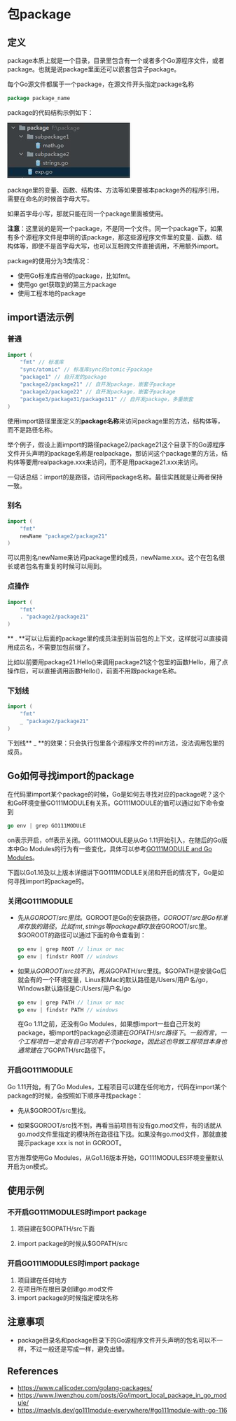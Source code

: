# 包package

## 定义

package本质上就是一个目录，目录里包含有一个或者多个Go源程序文件，或者package。也就是说package里面还可以嵌套包含子package。

每个Go源文件都属于一个package，在源文件开头指定package名称

```go
package package_name
```

package的代码结构示例如下：

![image-20211104181754164](./img/package_structure.jpg)

package里的变量、函数、结构体、方法等如果要被本package外的程序引用，需要在命名的时候首字母大写。

如果首字母小写，那就只能在同一个package里面被使用。

**注意**：这里说的是同一个package，不是同一个文件。同一个package下，如果有多个源程序文件是申明的该package，那这些源程序文件里的变量、函数、结构体等，即使不是首字母大写，也可以互相跨文件直接调用，不用额外import。

package的使用分为3类情况：

* 使用Go标准库自带的package，比如fmt。
* 使用go get获取到的第三方package
* 使用工程本地的package



## import语法示例

### 普通

```go
import (
    "fmt" // 标准库
	"sync/atomic" // 标准库sync的atomic子package
    "package1" // 自开发的package
    "package2/package21" // 自开发package，嵌套子package
    "package2/package22" // 自开发package，嵌套子package
    "package3/package31/package311" // 自开发package，多重嵌套
)
```

使用import路径里面定义的**package名称**来访问package里的方法，结构体等，而不是路径名称。

举个例子，假设上面import的路径package2/package21这个目录下的Go源程序文件开头声明的package名称是realpackage，那访问这个package里的方法，结构体等要用realpackage.xxx来访问，而不是用package21.xxx来访问。

一句话总结：import的是路径，访问用package名称。最佳实践就是让两者保持一致。

### 别名

```go
import (
    "fmt"
    newName "package2/package21"
)
```

可以用别名newName来访问package里的成员，newName.xxx。这个在包名很长或者包名有重复的时候可以用到。

### 点操作

```go
import (
    "fmt"
    . "package2/package21"
)
```

** . **可以让后面的package里的成员注册到当前包的上下文，这样就可以直接调用成员名，不需要加包前缀了。

比如以前要用package21.Hello()来调用package21这个包里的函数Hello，用了点操作后，可以直接调用函数Hello()，前面不用跟package名称。



### 下划线

```go
import (
    "fmt"
    _ "package2/package21"
)
```

下划线** _ **的效果：只会执行包里各个源程序文件的init方法，没法调用包里的成员。



## Go如何寻找import的package

在代码里import某个package的时候，Go是如何去寻找对应的package呢？这个和Go环境变量GO111MODULE有关系。GO111MODULE的值可以通过如下命令查到

```go
go env | grep GO111MODULE
```

on表示开启，off表示关闭。GO111MODULE是从Go 1.11开始引入，在随后的Go版本中Go Modules的行为有一些变化，具体可以参考[GO111MODULE and Go Modules](https://maelvls.dev/go111module-everywhere/#go111module-with-go-116)。

下面以Go1.16及以上版本详细讲下GO111MODULE关闭和开启的情况下，Go是如何寻找import的package的。

### 关闭GO111MODULE

* 先从$GOROOT/src里找。$GOROOT是Go的安装路径，$GOROOT/src是Go标准库存放的路径，比如fmt, strings等package都存放在$GOROOT/src里。$GOROOT的路径可以通过下面的命令查看到：

  ```go
  go env | grep ROOT // linux or mac
  go env | findstr ROOT // windows
  ```

* 如果从$GOROOT/src找不到，再从$GOPATH/src里找。$GOPATH是安装Go后就会有的一个环境变量，Linux和Mac的默认路径是/Users/用户名/go，WIndows默认路径是C:/Users/用户名/go

  ```go
  go env | grep PATH // linux or mac
  go env | findstr PATH // windows
  ```

  在Go 1.11之前，还没有Go Modules，如果想import一些自己开发的package，被import的package必须建在$GOPATH/src路径下。一般而言，一个工程项目一定会有自己写的若干个package，因此这也导致工程项目本身也通常建在了$GOPATH/src路径下。

### 开启GO111MODULE

Go 1.11开始，有了Go Modules，工程项目可以建在任何地方，代码在import某个package的时候，会按照如下顺序寻找package：

* 先从$GOROOT/src里找。

* 如果$GOROOT/src找不到，再看当前项目有没有go.mod文件，有的话就从go.mod文件里指定的模块所在路径往下找。如果没有go.mod文件，那就直接提示package xxx is not in GOROOT。

  

官方推荐使用Go Modules，从Go1.16版本开始，GO111MODULES环境变量默认开启为on模式。



## 使用示例

### 不开启GO111MODULES时import package

1. 项目建在$GOPATH/src下面

2. import package的时候从$GOPATH/src

   

### 开启GO111MODULES时import package

1. 项目建在任何地方
2. 在项目所在根目录创建go.mod文件
3. import package的时候指定模块名称



## 注意事项

* package目录名和package目录下的Go源程序文件开头声明的包名可以不一样，不过一般还是写成一样，避免出错。

## References

* https://www.callicoder.com/golang-packages/
* https://www.liwenzhou.com/posts/Go/import_local_package_in_go_module/
* https://maelvls.dev/go111module-everywhere/#go111module-with-go-116

